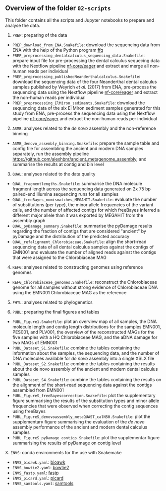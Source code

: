## Overview of the folder `02-scripts`

This folder contains all the scripts and Jupyter notebooks to prepare and analyse the data.

1. `PREP`: preparing of the data

  - `PREP_download_from_ENA.Snakefile`: download the sequencing data from ENA with the help of the
    Python program [ffq](https://github.com/pachterlab/ffq)
  - `PREP_preprocessing_dentalcalculus_sequencing_data.Snakefile`: prepare input file for
    pre-processing the dental calculus sequecing data with the Nextflow pipeline
    [nf-core/eager](https://nf-co.re/eager) and extract and merge all non-human reads per individual
  - `PREP_preprocessing_publishedNeanderthalcalculus.Snakefile`: download the sequencing data of the
    four Neanderthal dental calculus samples published by Weyrich *et al.* (2017) from ENA,
    pre-process the sequencing data using the Nextflow pipeline
    [nf-core/eager](https://nf-co.re/eager) and extract the non-human reads per individual
  - `PREP_preprocessing_ElMiron_sediments.Snakefile`: download the sequencing data of the six El
    Miron sediment samples generated for this study from ENA, pre-process the sequencing data using
    the Nextflow pipeline [nf-core/eager](https://nf-co.re/eager) and extract the non-human reads
    per individual

2. `ASMB`: analyses related to the *de novo* assembly and the non-reference binning

  - `ASMB_denovo_assembly_binning.Snakefile`: prepare the sample table and config file for
    assembling the ancient and modern DNA samples separately, run the assembly pipeline
    https://github.com/alexhbnr/ancient_metagenome_assembly, and summarise the results at contig and
    bin level

3. `QUAL`: analyses related to the data quality

  - `QUAL_fragmentlengths.Snakefile`: summarise the DNA molecule fragment length across the
    sequencing data generated on 2x 75 bp paired-end Illumina sequencing runs for all samples
  - `QUAL_freeBayes_nomismatches_MEGAHIT.Snakefile`: evaluate the number of substitutions (per
    type), the minor allele frequencies of the variant calls, and the number of affected contigs for
    which freeBayes inferred a different major allele than it was exported by MEGAHIT from the
    assembly graph
  - `QUAL_pyDamage_summary.Snakefile`: summarise the pyDamage results regarding the fraction of
    contigs that are considered "ancient" by pyDamage and the distribution of the predicted accuracy
  - `QUAL_refalignment_Chlorobiaceae.Snakefile`: align the short-read sequencing data of all dental
    calculus samples against the contigs of EMN001 and evaluate the number of aligned reads against
    the contigs that were assigned to the Chlorobiaceae MAG

4. `REFG`: analyses related to constructing genomes using reference genomes

  - `REFG_Chlorobiaceae_genomes.Snakefile`: reconstruct the Chlorobiaceae genome for all samples
    without strong evidence of Chlorobiaceae DNA using the EMN001 Chlorobiaceae MAG as the reference

5. `PHYL`: analyses related to phylogenetics

6. `PUBL`: preparing the final figures and tables

  - `PUBL_Figure1.Snakefile`: plot an overview map of all samples, the DNA molecule length
    and contig length distributions for the samples EMN001, PES001, and PLV001, the overview of the
    reconstructed MAGs for the five samples with a HQ Chlorobiaceae MAG, and the aDNA damage for two
    MAGs of EMN001
  - `PUBL_Dataset_S1.Snakefile`: combine the tables containing the information about the samples,
    the sequencing data, and the number of DNA molecules available for *de novo* assembly into a
    single XSLX file
  - `PUBL_Dataset_S2.Snakefile`: combine the tables containing the results about the de novo
    assembly of the ancient and modern dental calculus samples
  - `PUBL_Dataset_S4.Snakefile`: combine the tables containing the results on the alignment of the
    short-read sequencing data against the contigs assembled from EMN001
  - `PUBL_FigureS_freeBayescorrection.Snakefile`: plot the supplementary figure summarising the
    results of the substitution types and minor allele frequencies that were observed when
    correcting the contig sequences using freeBayes
  - `PUBL_FigureS_denovoassembly_metaQUAST_calN50.Snakefile`: plot the supplementary figure
    summarising the evaluation of the *de novo* assembly performance of the ancient and modern
    dental calculus samples
  - `PUBL_FigureS_pyDamage_contigs.Snakefile`: plot the supplementar figure summarising the results
    of pyDamage on contig level

X. `ENVS`: conda environments for the use with Snakemake

  - `ENVS_bioawk.yaml`: [bioawk](https://github.com/lh3/bioawk)
  - `ENVS_bowtie2.yaml`: [bowtie2](https://github.com/BenLangmead/bowtie2)
  - `ENVS_fastp.yaml`: [fastp](https://github.com/OpenGene/fastp)
  - `ENVS_picard.yaml`: [picard](https://broadinstitute.github.io/picard)
  - `ENVS_samtools.yaml`: [samtools](https://github.com/samtools/samtools)
